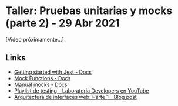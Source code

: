 # Taller: Pruebas unitarias y mocks (parte 2) - 29 Abr 2021

[Video próximamente...]

<!-- [![LIM014: Taller: Pruebas unitarias y mocks - 29 Abr 2021](https://img.youtube.com/vi/6zZ_Jw5xrxE/0.jpg)](https://youtu.be/6zZ_Jw5xrxE) -->

## Links

* [Getting started with Jest - Docs](https://jestjs.io/docs/getting-started)
* [Mock Functions - Docs](https://jestjs.io/docs/mock-functions)
* [Manual mocks - Docs](https://jestjs.io/docs/manual-mocks)
* [Playlist de testing - Laboratoria Developers en YouTube](https://www.youtube.com/playlist?list=PLiAEe0-R7u8kqvibxkK9tqqoJXnhgtefg)
* [Arquitectura de interfaces web: Parte 1 - Blog post](https://medium.com/laboratoria-developers/arquitectura-de-interfaces-web-parte-1-a41053c2a1f2)